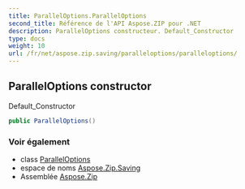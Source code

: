```yaml
---
title: ParallelOptions.ParallelOptions
second_title: Référence de l'API Aspose.ZIP pour .NET
description: ParallelOptions constructeur. Default_Constructor
type: docs
weight: 10
url: /fr/net/aspose.zip.saving/paralleloptions/paralleloptions/
---
```

## ParallelOptions constructor

Default_Constructor

```csharp
public ParallelOptions()
```

### Voir également

* class [ParallelOptions](../)
* espace de noms [Aspose.Zip.Saving](../../paralleloptions/)
* Assemblée [Aspose.Zip](../../../)


